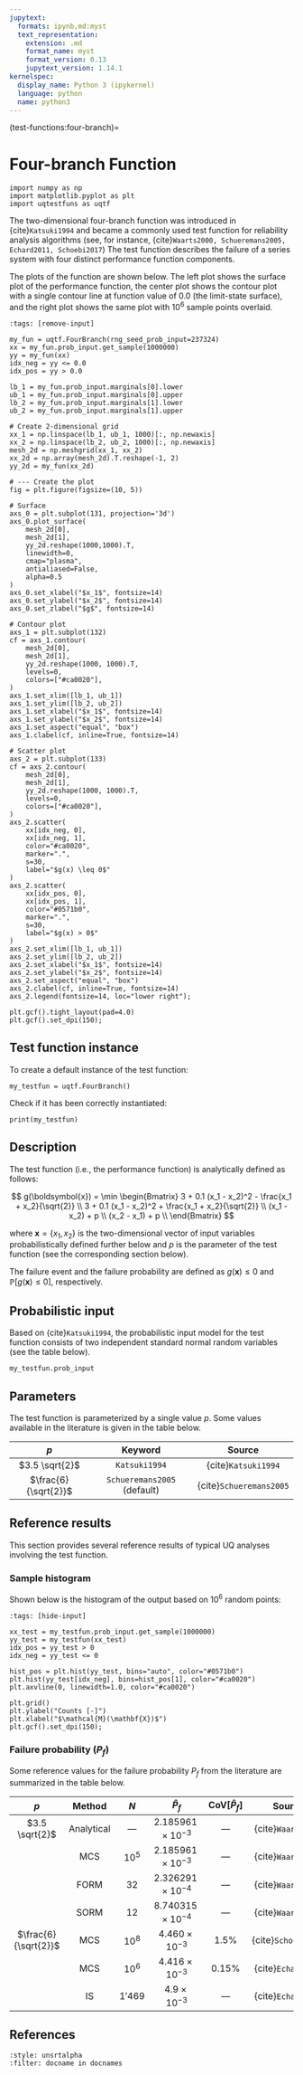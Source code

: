 ```yaml
---
jupytext:
  formats: ipynb,md:myst
  text_representation:
    extension: .md
    format_name: myst
    format_version: 0.13
    jupytext_version: 1.14.1
kernelspec:
  display_name: Python 3 (ipykernel)
  language: python
  name: python3
---
```


(test-functions:four-branch)=
# Four-branch Function

```{code-cell} ipython3
import numpy as np
import matplotlib.pyplot as plt
import uqtestfuns as uqtf
```

The two-dimensional four-branch function was introduced in {cite}`Katsuki1994`
and became a commonly used test function for reliability analysis algorithms
(see, for instance, {cite}`Waarts2000, Schueremans2005, Echard2011, Schoebi2017`)
The test function describes the failure of a series system with four distinct
performance function components.

The plots of the function are shown below. The left plot shows the surface
plot of the performance function, the center plot shows the contour
plot with a single contour line at function value of $0.0$ (the limit-state
surface), and the right plot shows the same plot with $10^6$ sample points
overlaid.

```{code-cell} ipython3
:tags: [remove-input]

my_fun = uqtf.FourBranch(rng_seed_prob_input=237324)
xx = my_fun.prob_input.get_sample(1000000)
yy = my_fun(xx)
idx_neg = yy <= 0.0
idx_pos = yy > 0.0

lb_1 = my_fun.prob_input.marginals[0].lower
ub_1 = my_fun.prob_input.marginals[0].upper
lb_2 = my_fun.prob_input.marginals[1].lower
ub_2 = my_fun.prob_input.marginals[1].upper

# Create 2-dimensional grid
xx_1 = np.linspace(lb_1, ub_1, 1000)[:, np.newaxis]
xx_2 = np.linspace(lb_2, ub_2, 1000)[:, np.newaxis]
mesh_2d = np.meshgrid(xx_1, xx_2)
xx_2d = np.array(mesh_2d).T.reshape(-1, 2)
yy_2d = my_fun(xx_2d)

# --- Create the plot
fig = plt.figure(figsize=(10, 5))

# Surface
axs_0 = plt.subplot(131, projection='3d')
axs_0.plot_surface(
    mesh_2d[0],
    mesh_2d[1],
    yy_2d.reshape(1000,1000).T,
    linewidth=0,
    cmap="plasma",
    antialiased=False,
    alpha=0.5
)
axs_0.set_xlabel("$x_1$", fontsize=14)
axs_0.set_ylabel("$x_2$", fontsize=14)
axs_0.set_zlabel("$g$", fontsize=14)

# Contour plot
axs_1 = plt.subplot(132)
cf = axs_1.contour(
    mesh_2d[0],
    mesh_2d[1],
    yy_2d.reshape(1000, 1000).T,
    levels=0,
    colors=["#ca0020"],
)
axs_1.set_xlim([lb_1, ub_1])
axs_1.set_ylim([lb_2, ub_2])
axs_1.set_xlabel("$x_1$", fontsize=14)
axs_1.set_ylabel("$x_2$", fontsize=14)
axs_1.set_aspect("equal", "box")
axs_1.clabel(cf, inline=True, fontsize=14)

# Scatter plot
axs_2 = plt.subplot(133)
cf = axs_2.contour(
    mesh_2d[0],
    mesh_2d[1],
    yy_2d.reshape(1000, 1000).T,
    levels=0,
    colors=["#ca0020"],
)
axs_2.scatter(
    xx[idx_neg, 0],
    xx[idx_neg, 1],
    color="#ca0020",
    marker=".",
    s=30,
    label="$g(x) \leq 0$"
)
axs_2.scatter(
    xx[idx_pos, 0],
    xx[idx_pos, 1],
    color="#0571b0",
    marker=".",
    s=30,
    label="$g(x) > 0$"
)
axs_2.set_xlim([lb_1, ub_1])
axs_2.set_ylim([lb_2, ub_2])
axs_2.set_xlabel("$x_1$", fontsize=14)
axs_2.set_ylabel("$x_2$", fontsize=14)
axs_2.set_aspect("equal", "box")
axs_2.clabel(cf, inline=True, fontsize=14)
axs_2.legend(fontsize=14, loc="lower right");

plt.gcf().tight_layout(pad=4.0)
plt.gcf().set_dpi(150);
```

## Test function instance

To create a default instance of the test function:

```{code-cell} ipython3
my_testfun = uqtf.FourBranch()
```

Check if it has been correctly instantiated:

```{code-cell} ipython3
print(my_testfun)
```

## Description

The test function (i.e., the performance function) is analytically defined
as follows:

$$
g(\boldsymbol{x}) = \min \begin{Bmatrix}
3 + 0.1 (x_1 - x_2)^2 - \frac{x_1 + x_2}{\sqrt{2}} \\
3 + 0.1 (x_1 - x_2)^2 + \frac{x_1 + x_2}{\sqrt{2}} \\
(x_1 - x_2) + p \\
(x_2 - x_1) + p \\
\end{Bmatrix}
$$

where $\boldsymbol{x} = \{ x_1, x_2 \}$ is the two-dimensional vector of
input variables probabilistically defined further below and $p$ is the 
parameter of the test function (see the corresponding section below).

The failure event and the failure probability are defined as
$g(\boldsymbol{x}) \leq 0$ and $\mathbb{P}[g(\boldsymbol{x}) \leq 0]$,
respectively.

## Probabilistic input

Based on {cite}`Katsuki1994`, the probabilistic input model for
the test function consists of two independent standard normal random variables
(see the table below).

```{code-cell} ipython3
my_testfun.prob_input
```

## Parameters

The test function is parameterized by a single value $p$. Some values available
in the literature is given in the table below.

|         $p$          |           Keyword           |         Source          |
|:--------------------:|:---------------------------:|:-----------------------:|
|    $3.5 \sqrt{2}$    |        `Katsuki1994`        |   {cite}`Katsuki1994`   |
| $\frac{6}{\sqrt{2}}$ | `Schueremans2005` (default) | {cite}`Schueremans2005` |

## Reference results

This section provides several reference results of typical UQ analyses involving
the test function.

### Sample histogram

Shown below is the histogram of the output based on $10^6$ random points:

```{code-cell} ipython3
:tags: [hide-input]

xx_test = my_testfun.prob_input.get_sample(1000000)
yy_test = my_testfun(xx_test)
idx_pos = yy_test > 0
idx_neg = yy_test <= 0

hist_pos = plt.hist(yy_test, bins="auto", color="#0571b0")
plt.hist(yy_test[idx_neg], bins=hist_pos[1], color="#ca0020")
plt.axvline(0, linewidth=1.0, color="#ca0020")

plt.grid()
plt.ylabel("Counts [-]")
plt.xlabel("$\mathcal{M}(\mathbf{X})$")
plt.gcf().set_dpi(150);
```

### Failure probability ($P_f$)

Some reference values for the failure probability $P_f$ from the literature
are summarized in the table below.

|         $p$          |    Method    |     $N$     |        $\hat{P}_f$        | $\mathrm{CoV}[\hat{P}_f]$ |          Source          |
|:--------------------:|:------------:|:-----------:|:-------------------------:|:-------------------------:|:------------------------:|
|    $3.5 \sqrt{2}$    |  Analytical  |   &#8212;   | $2.185961 \times 10^{-3}$ |          &#8212;          |    {cite}`Waarts2000`    |
|                      |     MCS      |   $10^5$    | $2.185961 \times 10^{-3}$ |          &#8212;          |    {cite}`Waarts2000`    |
|                      |     FORM     |    $32$     | $2.326291 \times 10^{-4}$ |          &#8212;          |    {cite}`Waarts2000`    |
|                      |     SORM     |    $12$     | $8.740315 \times 10^{-4}$ |          &#8212;          |    {cite}`Waarts2000`    |
| $\frac{6}{\sqrt{2}}$ |     MCS      |   $10^8$    |  $4.460 \times 10^{-3}$   |         $1.5 \%$          |   {cite}`Schoebi2017`    |
|                      |     MCS      |   $10^6$    |  $4.416 \times 10^{-3}$   |         $0.15 \%$         |    {cite}`Echard2011`    |
|                      |      IS      |   $1'469$   |   $4.9 \times 10^{-3}$    |          &#8212;          |    {cite}`Echard2011`    |


## References

```{bibliography}
:style: unsrtalpha
:filter: docname in docnames
```
